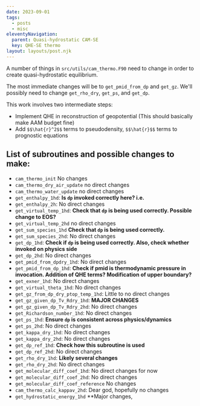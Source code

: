 ```yaml
---
date: 2023-09-01
tags:
  - posts
  - misc
eleventyNavigation:
  parent: Quasi-hydrostatic CAM-SE
  key: QHE-SE thermo
layout: layouts/post.njk
---
```

A number of things in `src/utils/cam_thermo.F90` need to change in order to create quasi-hydrostatic equilibrium.

The most immediate changes will be to `get_pmid_from_dp` and `get_gz`. We'll possibly need to change `get_rho_dry`, `get_ps`,
and `get_dp`.

This work involves two intermediate steps:
  * Implement QHE in reconstruction of geopotential (This should basically make AAM budget fine)
  * Add `$$\hat{r}^2$$` terms to pseudodensity, `$$\hat{r}$$` terms to prognostic equations
  
## List of subroutines and possible changes to make:
* `cam_thermo_init` No changes
* `cam_thermo_dry_air_update` no direct changes
* `cam_thermo_water_update` no direct changes
* `get_enthalpy_1hd`: **Is `dp` invoked correctly here? i.e.**
* `get_enthalpy_2h`: No direct changes
* `get_virtual_temp_1hd`: **Check that `dp` is being used correctly. Possible change to EOS?**
* `get_virtual_temp_2hd` no direct changes
* `get_sum_species_1hd` **Check that `dp` is being used correctly.**
* `get_sum_species_2hd`: No direct changes
* `get_dp_1hd`: **Check if `dp` is being used correctly. Also, check whether invoked on physics side**
* `get_dp_2hd`: No direct changes
* `get_pmid_from_dpdry_1hd`: No direct changes
* `get_pmid_from_dp_1hd`: **Check if pmid is thermodynamic pressure in invocation. Addition of QHE terms? Modification of upper boundary?**
* `get_exner_1hd`: No direct changes
* `get_virtual_theta_1hd`: No direct changes
* `get_gz_from_dp_dry_ptop_temp_1hd`: Little to no direct changes
* `get_gz_given_dp_Tv_Rdry_1hd`: **MAJOR CHANGES**
* `get_gz_given_dp_Tv_Rdry_2hd`: No direct changes
* `get_Richardson_number_1hd`: No direct changes
* `get_ps_1hd`: **Ensure `dp` is consistent across physics/dynamics**
* `get_ps_2hd`: No direct changes
* `get_kappa_dry_1hd`: No direct changes
* `get_kappa_dry_2hd`: No direct changes
* `get_dp_ref_1hd`: **Check how this subroutine is used**
* `get_dp_ref_2hd`: No direct changes
* `get_rho_dry_1hd`: **Likely several changes**
* `get_rho_dry_2hd`: No direct changes
* `get_molecular_diff_coef_1hd`: No direct changes for now
* `get_molecular_diff_coef_2hd`: No direct changes
* `get_molecular_diff_coef_reference` No changes
* `cam_thermo_calc_kappav_2hd`: Dear god, hopefully no changes
* `get_hydrostatic_energy_1hd` **Major changes, 